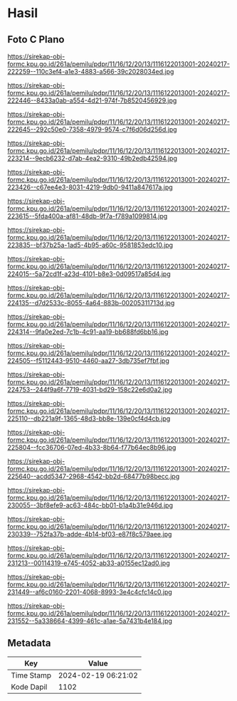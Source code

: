 # Hasil

## Foto C Plano

https://sirekap-obj-formc.kpu.go.id/261a/pemilu/pdpr/11/16/12/20/13/1116122013001-20240217-222259--110c3ef4-a1e3-4883-a566-39c2028034ed.jpg

https://sirekap-obj-formc.kpu.go.id/261a/pemilu/pdpr/11/16/12/20/13/1116122013001-20240217-222446--8433a0ab-a554-4d21-974f-7b8520456929.jpg

https://sirekap-obj-formc.kpu.go.id/261a/pemilu/pdpr/11/16/12/20/13/1116122013001-20240217-222645--292c50e0-7358-4979-9574-c7f6d06d256d.jpg

https://sirekap-obj-formc.kpu.go.id/261a/pemilu/pdpr/11/16/12/20/13/1116122013001-20240217-223214--9ecb6232-d7ab-4ea2-9310-49b2edb42594.jpg

https://sirekap-obj-formc.kpu.go.id/261a/pemilu/pdpr/11/16/12/20/13/1116122013001-20240217-223426--c67ee4e3-8031-4219-9db0-9411a847617a.jpg

https://sirekap-obj-formc.kpu.go.id/261a/pemilu/pdpr/11/16/12/20/13/1116122013001-20240217-223615--5fda400a-af81-48db-9f7a-f789a1099814.jpg

https://sirekap-obj-formc.kpu.go.id/261a/pemilu/pdpr/11/16/12/20/13/1116122013001-20240217-223835--bf37b25a-1ad5-4b95-a60c-9581853edc10.jpg

https://sirekap-obj-formc.kpu.go.id/261a/pemilu/pdpr/11/16/12/20/13/1116122013001-20240217-224015--5a72cd1f-a23d-4101-b8e3-0d09517a85d4.jpg

https://sirekap-obj-formc.kpu.go.id/261a/pemilu/pdpr/11/16/12/20/13/1116122013001-20240217-224135--d7d2533c-8055-4a64-883b-00205311713d.jpg

https://sirekap-obj-formc.kpu.go.id/261a/pemilu/pdpr/11/16/12/20/13/1116122013001-20240217-224314--9fa0e2ed-7c1b-4c91-aa19-bb688fd6bb16.jpg

https://sirekap-obj-formc.kpu.go.id/261a/pemilu/pdpr/11/16/12/20/13/1116122013001-20240217-224505--f5112443-9510-4460-aa27-3db735ef7fbf.jpg

https://sirekap-obj-formc.kpu.go.id/261a/pemilu/pdpr/11/16/12/20/13/1116122013001-20240217-224753--244f9a6f-7719-4031-bd29-158c22e6d0a2.jpg

https://sirekap-obj-formc.kpu.go.id/261a/pemilu/pdpr/11/16/12/20/13/1116122013001-20240217-225110--db221a9f-1365-48d3-bb8e-139e0cf4d4cb.jpg

https://sirekap-obj-formc.kpu.go.id/261a/pemilu/pdpr/11/16/12/20/13/1116122013001-20240217-225804--fcc36706-07ed-4b33-8b64-f77b64ec8b96.jpg

https://sirekap-obj-formc.kpu.go.id/261a/pemilu/pdpr/11/16/12/20/13/1116122013001-20240217-225640--acdd5347-2968-4542-bb2d-68477b98becc.jpg

https://sirekap-obj-formc.kpu.go.id/261a/pemilu/pdpr/11/16/12/20/13/1116122013001-20240217-230055--3bf8efe9-ac63-484c-bb01-b1a4b31e946d.jpg

https://sirekap-obj-formc.kpu.go.id/261a/pemilu/pdpr/11/16/12/20/13/1116122013001-20240217-230339--752fa37b-adde-4b14-bf03-e87f8c579aee.jpg

https://sirekap-obj-formc.kpu.go.id/261a/pemilu/pdpr/11/16/12/20/13/1116122013001-20240217-231213--00114319-e745-4052-ab33-a0155ec12ad0.jpg

https://sirekap-obj-formc.kpu.go.id/261a/pemilu/pdpr/11/16/12/20/13/1116122013001-20240217-231449--af6c0160-2201-4068-8993-3e4c4cfc14c0.jpg

https://sirekap-obj-formc.kpu.go.id/261a/pemilu/pdpr/11/16/12/20/13/1116122013001-20240217-231552--5a338664-4399-461c-a1ae-5a7431b4e184.jpg


## Metadata

| Key        | Value               |
| ---------- | ------------------- |
| Time Stamp | 2024-02-19 06:21:02 |
| Kode Dapil | 1102                |



